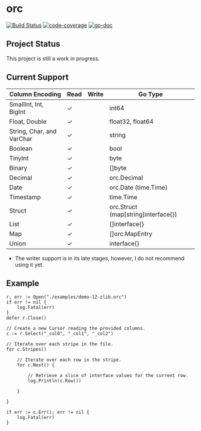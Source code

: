 # orc

[![Build Status](https://travis-ci.org/scritchley/orc.svg?branch=master)](https://travis-ci.org/scritchley/orc)
[![code-coverage](http://gocover.io/_badge/code.simon-critchley.co.uk/orc)](http://gocover.io/github.com/scritchley/orc)
[![go-doc](https://godoc.org/code.simon-critchley.co.uk/orc?status.svg)](https://godoc.org/github.com/scritchley/orc)

## Project Status

This project is still a work in progress.

## Current Support

| Column Encoding           | Read | Write | Go Type                             |
|---------------------------|------|-------|-------------------------------------|
| SmallInt, Int, BigInt     | ✓    |       | int64                               |
| Float, Double             | ✓    |       | float32, float64                    |
| String, Char, and VarChar | ✓    |       | string                              |
| Boolean                   | ✓    |       | bool                                |
| TinyInt                   | ✓    |       | byte                                |
| Binary                    | ✓    |       | []byte                              |
| Decimal                   | ✓    |       | orc.Decimal                         |
| Date                      | ✓    |       | orc.Date (time.Time)                |
| Timestamp                 | ✓    |       | time.Time                           |
| Struct                    | ✓    |       | orc.Struct (map[string]interface{}) |
| List                      | ✓    |       | []interface{}                       |
| Map                       | ✓    |       | []orc.MapEntry                      |
| Union                     | ✓    |       | interface{}                         |

- The writer support is in its late stages, however, I do not recommend using it yet.

## Example

    r, err := Open("./examples/demo-12-zlib.orc")
    if err != nil {
        log.Fatal(err)
    }
    defer r.Close()
    
    // Create a new Cursor reading the provided columns.
    c := r.Select("_col0", "_col1", "_col2")

    // Iterate over each stripe in the file.
    for c.Stripes()
        
        // Iterate over each row in the stripe.
        for c.Next() {
              
            // Retrieve a slice of interface values for the current row.
            log.Println(c.Row())
            
        }
       
    }

    if err := c.Err(); err != nil {
        log.Fatal(err)
    }
